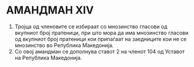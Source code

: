 # АМАНДМАН XIV

1. Тројца од членовите се избираат со мнозинство гласови од вкупниот број пратеници, при што мора да има мнозинство гласови од вкупниот број пратеници кои припаѓаат на заедниците кои не се мнозинство во Република Македонија.
2. Со овој амандман се дополнува ставот 2 на членот 104 од Уставот на Република Македонија.

